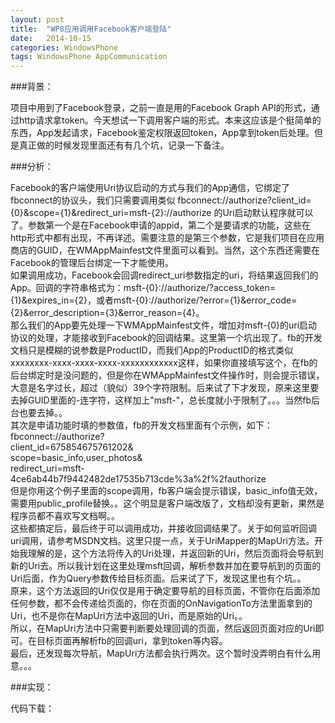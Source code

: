 ```yaml
---
layout: post
title:  "WP8应用调用Facebook客户端登陆"
date:   2014-10-15
categories: WindowsPhone
tags: WindowsPhone AppCommunication
---
```


###背景：

项目中用到了Facebook登录，之前一直是用的Facebook Graph API的形式，通过http请求拿token。今天想试一下调用客户端的形式。本来这应该是个挺简单的东西，App发起请求，Facebook鉴定权限返回token，App拿到token后处理。但是真正做的时候发现里面还有有几个坑，记录一下备注。<br>
<!-- more -->
###分析：

Facebook的客户端使用Uri协议启动的方式与我们的App通信，它绑定了fbconnect的协议头，我们只需要调用类似 fbconnect://authorize?client_id={0}&scope={1}&redirect_uri=msft-{2}://authorize 的Uri启动默认程序就可以了。参数第一个是在Facebook申请的appid，第二个是要请求的功能，这些在http形式中都有出现，不再详述。需要注意的是第三个参数，它是我们项目在应用商店的GUID，在WMAppMainfest文件里面可以看到。当然，这个东西还需要在Facebook的管理后台绑定一下才能使用。<br>
如果调用成功，Facebook会回调redirect_uri参数指定的uri，将结果返回我们的App。回调的字符串格式为：msft-{0}://authorize/?access_token={1}&expires_in={2}，或者msft-{0}://authorize/?error={1}&error_code={2}&error_description={3}&error_reason={4}。<br>
那么我们的App要先处理一下WMAppMainfest文件，增加对msft-{0}的uri启动协议的处理，才能接收到Facebook的回调结果。这里第一个坑出现了。fb的开发文档只是模糊的说参数是ProductID，而我们App的ProductID的格式类似xxxxxxxx-xxxx-xxxx-xxxx-xxxxxxxxxxxx这样，如果你直接填写这个，在fb的后台绑定时是没问题的，但是你在WMAppMainfest文件操作时，则会提示错误，大意是名字过长，超过（貌似）39个字符限制。后来试了下才发现，原来这里要去掉GUID里面的-连字符，这样加上"msft-"，总长度就小于限制了。。。当然fb后台也要去掉。。<br>
其次是申请功能时填的参数值，fb的开发文档里面有个示例，如下：
fbconnect://authorize?<br>
  client_id=675854675761202&<br>
  scope=basic_info,user_photos&<br>
  redirect_uri=msft-4ce6ab44b7f9442482de17535b713cde%3a%2f%2fauthorize<br>
  但是你用这个例子里面的scope调用，fb客户端会提示错误，basic_info值无效，需要用public_profile替换。。这个明显是客户端改版了，文档却没有更新，果然是程序员都不喜欢写文档啊。。<br>
这些都搞定后，最后终于可以调用成功，并接收回调结果了。关于如何监听回调uri调用，请参考MSDN文档。这里只提一点，关于UriMapper的MapUri方法。开始我理解的是，这个方法将传入的Uri处理，并返回新的Uri，然后页面将会导航到新的Uri去。所以我计划在这里处理msft回调，解析参数并加在要导航到的页面的Uri后面，作为Query参数传给目标页面。后来试了下，发现这里也有个坑。。<br>
原来，这个方法返回的Uri仅仅是用于确定要导航的目标页面，不管你在后面添加任何参数，都不会传递给页面的，你在页面的OnNavigationTo方法里面拿到的Uri，也不是你在MapUri方法中返回的Uri，而是原始的Uri。。<br>
所以，在MapUri方法中只需要判断要处理回调的页面，然后返回页面对应的Uri即可。在目标页面再解析fb的回调uri，拿到token等内容。<br>
最后，还发现每次导航，MapUri方法都会执行两次。这个暂时没弄明白有什么用意。。。

###实现：



代码下载：